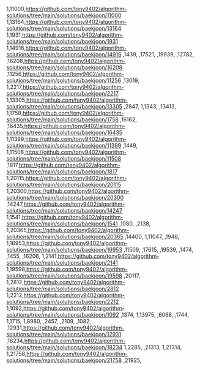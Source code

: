 1,11000,https://github.com/tony9402/algorithm-solutions/tree/main/solutions/baekjoon/11000
1,13164,https://github.com/tony9402/algorithm-solutions/tree/main/solutions/baekjoon/13164
1,1931,https://github.com/tony9402/algorithm-solutions/tree/main/solutions/baekjoon/1931
1,14916,https://github.com/tony9402/algorithm-solutions/tree/main/solutions/baekjoon/14916
,1439,
,17521,
,19939,
,12782,
,16208,https://github.com/tony9402/algorithm-solutions/tree/main/solutions/baekjoon/16208
,11256,https://github.com/tony9402/algorithm-solutions/tree/main/solutions/baekjoon/11256
,13019,
1,2217,https://github.com/tony9402/algorithm-solutions/tree/main/solutions/baekjoon/2217
1,13305,https://github.com/tony9402/algorithm-solutions/tree/main/solutions/baekjoon/13305
,2847,
1,1343,
,13413,
1,1758,https://github.com/tony9402/algorithm-solutions/tree/main/solutions/baekjoon/1758
,16162,
,16435,https://github.com/tony9402/algorithm-solutions/tree/main/solutions/baekjoon/16435
1,11399,https://github.com/tony9402/algorithm-solutions/tree/main/solutions/baekjoon/11399
,1449,
1,11508,https://github.com/tony9402/algorithm-solutions/tree/main/solutions/baekjoon/11508
,1817,https://github.com/tony9402/algorithm-solutions/tree/main/solutions/baekjoon/1817
1,20115,https://github.com/tony9402/algorithm-solutions/tree/main/solutions/baekjoon/20115
1,20300,https://github.com/tony9402/algorithm-solutions/tree/main/solutions/baekjoon/20300
,14247,https://github.com/tony9402/algorithm-solutions/tree/main/solutions/baekjoon/14247
1,1541,https://github.com/tony9402/algorithm-solutions/tree/main/solutions/baekjoon/1541
,1080,
,2138,
1,20365,https://github.com/tony9402/algorithm-solutions/tree/main/solutions/baekjoon/20365
,14400,
1,11047,
,1946,
1,16953,https://github.com/tony9402/algorithm-solutions/tree/main/solutions/baekjoon/16953
,11509,
,17615,
,19539,
,1474,
,1455,
,16206,
1,2141,https://github.com/tony9402/algorithm-solutions/tree/main/solutions/baekjoon/2141
1,19598,https://github.com/tony9402/algorithm-solutions/tree/main/solutions/baekjoon/19598
,20117,
1,2812,https://github.com/tony9402/algorithm-solutions/tree/main/solutions/baekjoon/2812
1,2212,https://github.com/tony9402/algorithm-solutions/tree/main/solutions/baekjoon/2212
1,1092,https://github.com/tony9402/algorithm-solutions/tree/main/solutions/baekjoon/1092
,1374,
1,13975,
,6068,
,1744,
1,1715,
1,8980,
,2457,
,2109,
,1082,
,12931,https://github.com/tony9402/algorithm-solutions/tree/main/solutions/baekjoon/12931
,18234,https://github.com/tony9402/algorithm-solutions/tree/main/solutions/baekjoon/18234
1,2285,
,21313,
1,21314,
1,21758,https://github.com/tony9402/algorithm-solutions/tree/main/solutions/baekjoon/21758
,21925,